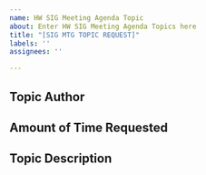 ```yaml
---
name: HW SIG Meeting Agenda Topic
about: Enter HW SIG Meeting Agenda Topics here
title: "[SIG MTG TOPIC REQUEST]"
labels: ''
assignees: ''

---
```


## Topic Author

## Amount of Time Requested

## Topic Description
